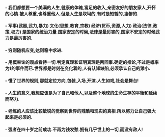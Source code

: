#### - 我们都想要一个美满的人生,健康的体魄,富足的收入,亲密友好的朋友家人,开怀的心情.被人尊重,也尊重他人.但是人生是坎坷的,有时是短暂的,凄惨的.
#### - 军事(武器,武力,暴力) 文化(思想,教育,宗教)  经济(货币,资源,人力) 政治(法律,政策,权力) 是国家的统治力量.国家安定的时候,法律是最厉害的,国家不安定的时候武力是最厉害的.
#### - 穷则随机应变,达则稳中求进.
#### - 用概率论的观点看待一切.判定真理和证明真理是两回事.确定的推论,不过是概率为1的事件而已.世界都是时刻在变化着的,人有认知缺陷,必须承认自己的渺小.
#### - 懂了世界的规则,那就定位方向,包装,入场,开演.人生如戏,社会是舞台!
#### - 人生的意义,我想应该是为了自己和他人,以及整个地球的生命生存的平衡和延续而努力.
#### - 老练的人应该比较敏锐的觉察到世界的残酷和现实的真相.所以努力让自己强大起来是必须的.
#### - 强者在四十岁之前成功.不再为钱发愁.拥有几乎世上的一切,而没有敌人!
